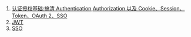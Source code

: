 1. [认证授权基础:搞清 Authentication,Authorization 以及 Cookie、Session、Token、OAuth 2、SSO](docs/system-design/authority-certification/basis-of-authority-certification.md)
2. [JWT](docs/overview/system-design/certified/JWT.md)
3. [SSO](docs/overview/system-design/certified/SSO.md)